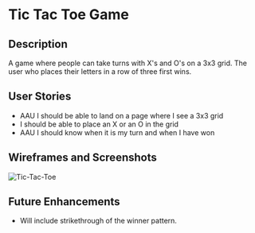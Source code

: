 # Tic Tac Toe Game

## Description
A game where people can take turns with X's and O's on a 3x3 grid. The user who places their letters in a row of three first wins.

## User Stories
- AAU I should be able to land on a page where I see a 3x3 grid
- I should be able to place an X or an O in the grid
- AAU I should know when it is my turn and when I have won

## Wireframes and Screenshots
![Tic-Tac-Toe](https://i.imgur.com/wuQGLxg.jpg)

## Future Enhancements
- Will include strikethrough of the winner pattern.